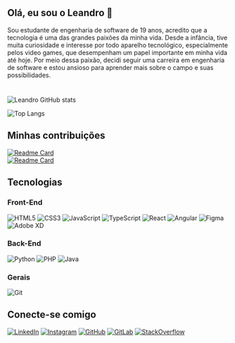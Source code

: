 ## Olá, eu sou o Leandro 👋
Sou estudante de engenharia de software de 19 anos, acredito que a tecnologia é uma das grandes paixões da minha vida. Desde a infância, tive muita curiosidade e interesse por todo aparelho tecnológico, especialmente pelos video games, que desempenham um papel importante em minha vida até hoje. Por meio dessa paixão, decidi seguir uma carreira em engenharia de software e estou ansioso para aprender mais sobre o campo e suas possibilidades.
#
![Leandro GitHub stats](https://github-readme-stats.vercel.app/api?username=Landro001&show_icons=true&theme=synthwave)

![Top Langs](https://github-readme-stats.vercel.app/api/top-langs/?username=Landro001&layout=compact&theme=synthwave)

## Minhas contribuições

[![Readme Card](https://github-readme-stats.vercel.app/api/pin/?username=Landro001&repo=dio-lab-open-source&theme=synthwave)](https://github.com/Landro001/dio-lab-open-source)<br>
[![Readme Card](https://github-readme-stats.vercel.app/api/pin/?username=Landro001&repo=FreshRoutes&theme=synthwave)](https://github.com/Landro001/FreshRoutes)

## Tecnologias

### Front-End
![HTML5](https://img.shields.io/badge/HTML5-E34F26?style=for-the-badge&logo=html5&logoColor=white)
![CSS3](https://img.shields.io/badge/CSS3-1572B6?style=for-the-badge&logo=css3&logoColor=white)
![JavaScript](https://img.shields.io/badge/JavaScript-323330?style=for-the-badge&logo=javascript&logoColor=F7DF1E)
![TypeScript](https://img.shields.io/badge/TypeScript-323350?style=for-the-badge&logo=typescript)
![React](https://img.shields.io/badge/React-darkblue?style=for-the-badge&logo=react&logoColor=61DBFB)
![Angular](https://img.shields.io/badge/Angular-darkred?style=for-the-badge&logo=angular&logoColor=EA907D)
![Figma](https://img.shields.io/badge/Figma-F24E1E?style=for-the-badge&logo=figma&logoColor=white)
![Adobe XD](https://img.shields.io/badge/Adobe%20XD-470137?style=for-the-badge&logo=Adobe%20XD&logoColor=FF61F6)


### Back-End

![Python](https://img.shields.io/badge/Python-14354C?style=for-the-badge&logo=python&logoColor=white)
![PHP](https://img.shields.io/badge/PHP-777BB4?style=for-the-badge&logo=php&logoColor=white)
![Java](https://img.shields.io/badge/java-%23ED8B00.svg?style=for-the-badge&logo=openjdk&logoColor=white)

### Gerais
![Git](https://img.shields.io/badge/Git-F24E1E?style=for-the-badge&logo=git&logoColor=white)

## Conecte-se comigo
[![LinkedIn](https://img.shields.io/badge/LinkedIn-0077B5?style=for-the-badge&logo=linkedin&logoColor=white)](https://www.linkedin.com/in/leandrojose-developer/)
[![Instagram](https://img.shields.io/badge/Instagram-E4405F?style=for-the-badge&logo=instagram&logoColor=white)](https://www.instagram.com/ljborgesdev/)
[![GitHub](https://img.shields.io/badge/GitHub-100000?style=for-the-badge&logo=github&logoColor=white)](https://github.com/Landro001)
[![GitLab](https://img.shields.io/badge/GitLab-330F63?style=for-the-badge&logo=gitlab&logoColor=white)](https://gitlab.com/Landro001)
[![StackOverflow](https://img.shields.io/badge/Stack_Overflow-FE7A16?style=for-the-badge&logo=stack-overflow&logoColor=white)](https://pt.stackoverflow.com/users/334055/leandro-jos%c3%a9-borges)
